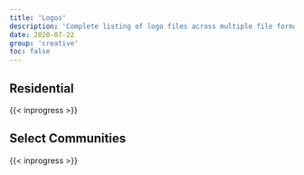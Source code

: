 ```yaml
---
title: 'Logos'
description: 'Complete listing of logo files across multiple file formats.'
date: 2020-07-22
group: 'creative'
toc: false
---
```


## Residential

{{< inprogress >}}

## Select Communities

{{< inprogress >}}
